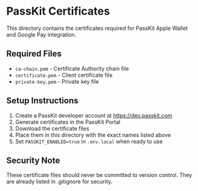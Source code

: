 # PassKit Certificates

This directory contains the certificates required for PassKit Apple Wallet and Google Pay integration.

## Required Files

- `ca-chain.pem` - Certificate Authority chain file
- `certificate.pem` - Client certificate file  
- `private-key.pem` - Private key file

## Setup Instructions

1. Create a PassKit developer account at https://dev.passkit.com
2. Generate certificates in the PassKit Portal
3. Download the certificate files
4. Place them in this directory with the exact names listed above
5. Set `PASSKIT_ENABLED=true` in `.env.local` when ready to use

## Security Note

These certificate files should never be committed to version control.
They are already listed in .gitignore for security.